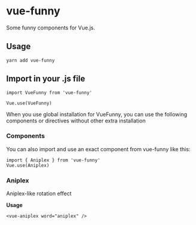# vue-funny

Some funny components for Vue.js.

## Usage
```
yarn add vue-funny
```

## Import in your .js file
```
import VueFunny from 'vue-funny'

Vue.use(VueFunny)
```

When you use global installation for VueFunny, you can use the following components or directives without other extra installation

### Components

You can also import and use an exact component from vue-funny like this:
```
import { Aniplex } from 'vue-funny'
Vue.use(Aniplex)
```

### Aniplex
Aniplex-like rotation effect

**Usage**
```
<vue-aniplex word="aniplex" />
```

